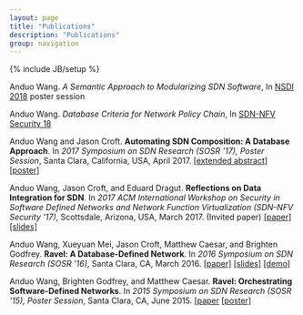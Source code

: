 ```yaml
---
layout: page
title: "Publications"
description: "Publications"
group: navigation
---
```


{% include JB/setup %}

<!-- ---   -->
Anduo Wang. _A Semantic Approach to Modularizing SDN Software_, In [NSDI 2018](https://www.usenix.org/conference/nsdi18/glance) poster session

Anduo Wang. _Database Criteria for Network Policy Chain_, In [SDN-NFV Security 18](https://www.cs.clemson.edu/nss/sdnfvsec2018/program.html)

Anduo Wang and Jason Croft. **Automating SDN Composition: A Database Approach**. In _2017 Symposium on SDN Research (SOSR '17), Poster Session_, Santa Clara, California, USA, April 2017. [[extended abstract]](docs/sosr17extendedabstract.pdf) [[poster]](docs/sosr17poster.pdf)

Anduo Wang, Jason Croft, and Eduard Dragut. **Reflections on Data Integration for SDN**. In _2017 ACM International Workshop on Security in Software Defined Networks and Network Function Virtualization (SDN-NFV Security '17)_, Scottsdale, Arizona, USA, March 2017. (Invited paper) [[paper]](docs/sdnnfv17.pdf) [[slides]](docs/sdnnfv17-slides.pdf)

Anduo Wang, Xueyuan Mei, Jason Croft, Matthew Caesar, and Brighten Godfrey.  **Ravel: A Database-Defined Network**.  In _2016 Symposium on SDN Research (SOSR '16)_, Santa Clara, CA, March 2016.  [[paper]](docs/sosr16.pdf) [[slides]](docs/SOSR16slide2.pdf) [[demo]](videos/demo.mp4)

Anduo Wang, Brighten Godfrey, and Matthew Caesar.  **Ravel: Orchestrating Software-Defined Networks**.  In _2015 Symposium on SDN Research (SOSR '15), Poster Session_, Santa Clara, CA, June 2015.  [[paper](docs/sosr15.pdf) [[poster]](docs/sosr15poster.pdf)
